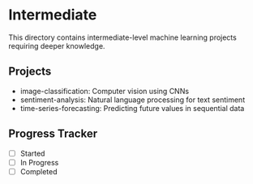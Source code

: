 # Intermediate
This directory contains intermediate-level machine learning projects requiring deeper knowledge.

## Projects
- image-classification: Computer vision using CNNs
- sentiment-analysis: Natural language processing for text sentiment
- time-series-forecasting: Predicting future values in sequential data

## Progress Tracker
- [ ] Started
- [ ] In Progress
- [ ] Completed
